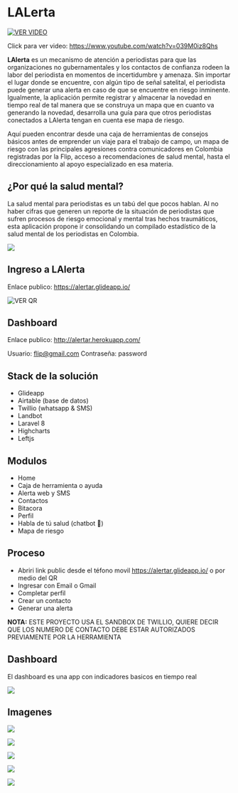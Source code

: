 # LALerta

[![VER VIDEO](https://img.youtube.com/vi/039M0iz8Qhs/0.jpg)](https://www.youtube.com/watch?v=039M0iz8Qhs)

Click para ver video: https://www.youtube.com/watch?v=039M0iz8Qhs

**LAlerta** es un mecanismo de atención a periodistas para que las organizaciones no gubernamentales y los contactos de confianza rodeen la labor del periodista en momentos de incertidumbre y amenaza. Sin importar el lugar donde se encuentre, con algún tipo de señal satelital, el periodista puede generar una alerta en caso de que se encuentre en riesgo inminente. Igualmente, la aplicación permite registrar y almacenar la novedad en tiempo real de tal manera que se construya un mapa que en cuanto va generando la novedad, desarrolla una guía para que otros periodistas conectados a LAlerta tengan en cuenta ese mapa de riesgo. 
  
Aquí pueden encontrar desde una caja de herramientas de consejos básicos antes de emprender un viaje para el trabajo de campo, un mapa de riesgo con las principales agresiones contra comunicadores en Colombia registradas por la Flip, acceso a recomendaciones de salud mental, hasta el direccionamiento al apoyo especializado en esa materia.

## ¿Por qué la salud mental?
La salud mental para periodistas es un tabú del que pocos hablan. Al no haber cifras que generen un reporte de la situación de periodistas que sufren procesos de riesgo emocional y mental tras hechos traumáticos, esta aplicación propone ir consolidando un compilado estadístico de la salud mental de los periodistas en Colombia. 

![](https://i.ibb.co/X2xSvww/ezgif-com-gif-maker.gif)

## Ingreso a LAlerta

Enlace publico: https://alertar.glideapp.io/

![VER QR](https://i.imgur.com/rwASssv.png)

## Dashboard

Enlace publico: http://alertar.herokuapp.com/

Usuario: flip@gmail.com
Contraseña: password

## Stack de la solución

* Glideapp
* Airtable (base de datos)
* Twillio (whatsapp & SMS)
* Landbot
* Laravel 8
* Highcharts
* Leftjs

## Modulos

* Home
* Caja de herramienta o ayuda
* Alerta web y SMS
* Contactos
* Bitacora
* Perfil
* Habla de tú salud (chatbot 🤖)
* Mapa de riesgo

## Proceso
* Abriri link public desde el téfono movil https://alertar.glideapp.io/ o por medio del QR
* Ingresar con Email o Gmail
* Completar perfil
* Crear un contacto
* Generar una alerta

**NOTA:** ESTE PROYECTO USA EL SANDBOX DE TWILLIO, QUIERE DECIR QUE LOS NUMERO DE CONTACTO DEBE ESTAR AUTORIZADOS PREVIAMENTE POR LA HERRAMIENTA

## Dashboard
El dashboard es una app con indicadores basicos en tiempo real

![](https://i.imgur.com/NOIjLJC.png)

## Imagenes

![](https://i.imgur.com/9X86eAF.jpg)

![](https://i.imgur.com/iyNnC9G.jpg)

![](https://i.imgur.com/B40kMHP.jpg)

![](https://i.imgur.com/AlRqZis.jpg)

![](https://i.imgur.com/YVHHYJW.jpg)

